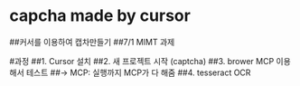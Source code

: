 # capcha made by cursor 
##커서를 이용하여 캡차만들기
##7/1 MIMT 과제

#과정 
##1. Cursor 설치
##2. 새 프로젝트 시작 (captcha)
##3. brower MCP 이용해서 테스트
##→ MCP: 실행까지 MCP가 다 해줌
##4. tesseract OCR
